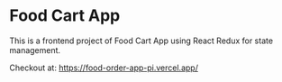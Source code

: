 ﻿# Food Cart App 
 This is a frontend project of Food Cart App using React Redux for state management.

 Checkout at: https://food-order-app-pi.vercel.app/

